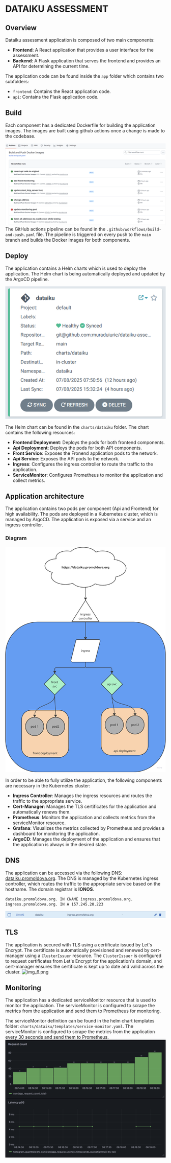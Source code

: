 # DATAIKU ASSESSMENT

## Overview
Dataiku assessment application is composed of two main components:
- **Frontend**: A React application that provides a user interface for the assessment.
- **Backend**: A Flask application that serves the frontend and provides an API for determining the current time.

The application code can be found inside the `app` folder which contains two subfolders:
- `frontend`: Contains the React application code.
- `api`: Contains the Flask application code.

## Build
Each component has a dedicated Dockerfile for building the application images. The images are built using github actions once a change is made to the codebase.

![img_1.png](images/img_1.png)
The GitHub actions pipeline can be found in the `.github/workflows/build-and-push.yaml` file. The pipeline is triggered on every push to the `main` branch and builds the Docker images for both components.
## Deploy
The application contains a Helm charts which is used to deploy the application. The Helm chart is being automatically deployed and updated by the ArgoCD pipeline.

![img_3.png](images/img_3.png)

The Helm chart can be found in the `charts/dataiku` folder. The chart contains the following resources:
- **Frontend Deployment**: Deploys the pods for both frontend components.
- **Api Deployment**: Deploys the pods for both API components.
- **Front Service**: Exposes the Fronend application pods to the network.
- **Api Service**: Exposes the API pods to the network.
- **Ingress**: Configures the ingress controller to route the traffic to the application.
- **ServiceMonitor**: Configures Prometheus to monitor the application and collect metrics.

## Application architecture
The application contains two pods per component (Api and Frontend) for high availability. The pods are deployed in a Kubernetes cluster, which is managed by ArgoCD. The application is exposed via a service and an ingress controller.

### Diagram
![img.png](images/img.png)

In order to be able to fully utilize the application, the following components are necessary in the Kubernetes cluster:
- **Ingress Controller**: Manages the ingress resources and routes the traffic to the appropriate service.
- **Cert-Manager**: Manages the TLS certificates for the application and automatically renews them.
- **Prometheus**: Monitors the application and collects metrics from the serviceMonitor resource.
- **Grafana**: Visualizes the metrics collected by Prometheus and provides a dashboard for monitoring the application.
- **ArgoCD**: Manages the deployment of the application and ensures that the application is always in the desired state.

## DNS
The application can be accessed via the following DNS: [dataiku.promoldova.org](https://dataiku.promoldova.org). The DNS is managed by the Kubernetes ingress controller, which routes the traffic to the appropriate service based on the hostname. The domain registrar is **IONOS**.
```
dataiku.promoldova.org. IN CNAME ingress.promoldova.org.
ingress.promoldova.org. IN A 157.245.20.223
```
![img_4.png](images/img_4.png)
## TLS
The application is secured with TLS using a certificate issued by Let's Encrypt. The certificate is automatically provisioned and renewed by cert-manager using a `ClusterIssuer` resource. The `ClusterIssuer` is configured to request certificates from Let's Encrypt for the application's domain, and cert-manager ensures the certificate is kept up to date and valid across the cluster.
![img_6.png](images/img_6.png)
## Monitoring
The application has a dedicated serviceMonitor resource that is used to monitor the application. The serviceMonitor is configured to scrape the metrics from the application and send them to Prometheus for monitoring.

The serviceMonitor definition can be found in the helm chart templates folder: `charts/dataiku/templates/service-monitor.yaml`. The serviceMonitor is configured to scrape the metrics from the application every 30 seconds and send them to Prometheus.
![img_5.png](images/img_5.png)